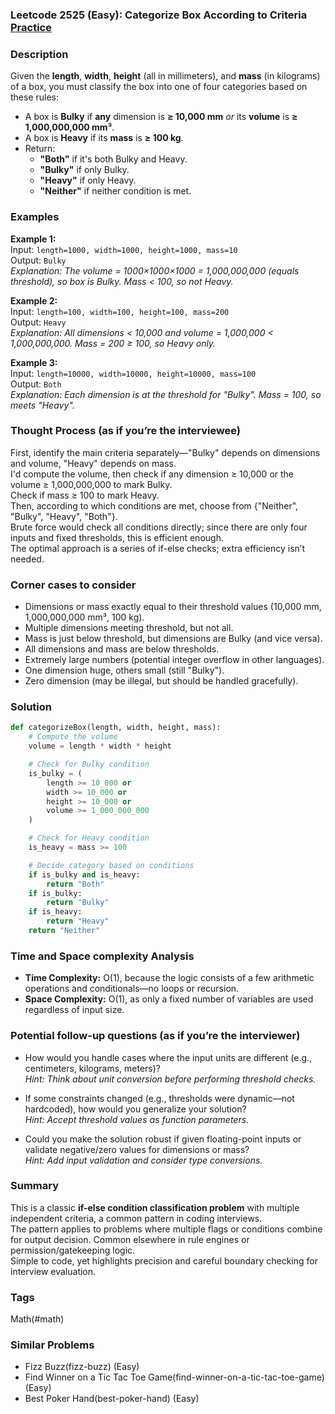 ### Leetcode 2525 (Easy): Categorize Box According to Criteria [Practice](https://leetcode.com/problems/categorize-box-according-to-criteria)

### Description  
Given the **length**, **width**, **height** (all in millimeters), and **mass** (in kilograms) of a box, you must classify the box into one of four categories based on these rules:
- A box is **Bulky** if **any** dimension is **≥ 10,000 mm** *or* its **volume** is **≥ 1,000,000,000 mm³**.
- A box is **Heavy** if its **mass** is **≥ 100 kg**.
- Return:
  - **"Both"** if it's both Bulky and Heavy.
  - **"Bulky"** if only Bulky.
  - **"Heavy"** if only Heavy.
  - **"Neither"** if neither condition is met.

### Examples  

**Example 1:**  
Input: `length=1000, width=1000, height=1000, mass=10`  
Output: `Bulky`  
*Explanation: The volume = 1000×1000×1000 = 1,000,000,000 (equals threshold), so box is Bulky. Mass < 100, so not Heavy.*

**Example 2:**  
Input: `length=100, width=100, height=100, mass=200`  
Output: `Heavy`  
*Explanation: All dimensions < 10,000 and volume = 1,000,000 < 1,000,000,000. Mass = 200 ≥ 100, so Heavy only.*

**Example 3:**  
Input: `length=10000, width=10000, height=10000, mass=100`  
Output: `Both`  
*Explanation: Each dimension is at the threshold for "Bulky". Mass = 100, so meets "Heavy".*

### Thought Process (as if you’re the interviewee)  
First, identify the main criteria separately—"Bulky" depends on dimensions and volume, "Heavy" depends on mass.  
I'd compute the volume, then check if any dimension ≥ 10,000 or the volume ≥ 1,000,000,000 to mark Bulky.  
Check if mass ≥ 100 to mark Heavy.  
Then, according to which conditions are met, choose from {"Neither", "Bulky", "Heavy", "Both"}.  
Brute force would check all conditions directly; since there are only four inputs and fixed thresholds, this is efficient enough.  
The optimal approach is a series of if-else checks; extra efficiency isn’t needed.  

### Corner cases to consider  
- Dimensions or mass exactly equal to their threshold values (10,000 mm, 1,000,000,000 mm³, 100 kg).
- Multiple dimensions meeting threshold, but not all.
- Mass is just below threshold, but dimensions are Bulky (and vice versa).
- All dimensions and mass are below thresholds.
- Extremely large numbers (potential integer overflow in other languages).
- One dimension huge, others small (still "Bulky").
- Zero dimension (may be illegal, but should be handled gracefully).

### Solution

```python
def categorizeBox(length, width, height, mass):
    # Compute the volume
    volume = length * width * height

    # Check for Bulky condition
    is_bulky = (
        length >= 10_000 or 
        width >= 10_000 or 
        height >= 10_000 or 
        volume >= 1_000_000_000
    )

    # Check for Heavy condition
    is_heavy = mass >= 100

    # Decide category based on conditions
    if is_bulky and is_heavy:
        return "Both"
    if is_bulky:
        return "Bulky"
    if is_heavy:
        return "Heavy"
    return "Neither"
```

### Time and Space complexity Analysis  

- **Time Complexity:** O(1), because the logic consists of a few arithmetic operations and conditionals—no loops or recursion.
- **Space Complexity:** O(1), as only a fixed number of variables are used regardless of input size.

### Potential follow-up questions (as if you’re the interviewer)  

- How would you handle cases where the input units are different (e.g., centimeters, kilograms, meters)?  
  *Hint: Think about unit conversion before performing threshold checks.*

- If some constraints changed (e.g., thresholds were dynamic—not hardcoded), how would you generalize your solution?  
  *Hint: Accept threshold values as function parameters.*

- Could you make the solution robust if given floating-point inputs or validate negative/zero values for dimensions or mass?  
  *Hint: Add input validation and consider type conversions.*

### Summary
This is a classic **if-else condition classification problem** with multiple independent criteria, a common pattern in coding interviews.  
The pattern applies to problems where multiple flags or conditions combine for output decision. Common elsewhere in rule engines or permission/gatekeeping logic.  
Simple to code, yet highlights precision and careful boundary checking for interview evaluation.

### Tags
Math(#math)

### Similar Problems
- Fizz Buzz(fizz-buzz) (Easy)
- Find Winner on a Tic Tac Toe Game(find-winner-on-a-tic-tac-toe-game) (Easy)
- Best Poker Hand(best-poker-hand) (Easy)